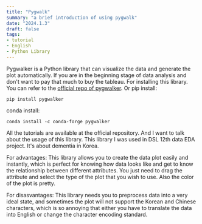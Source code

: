 ```yaml
---
title: "Pygwalk"
summary: "a brief introduction of using pygwalk"
date: "2024.1.3"
draft: false
tags:
- tutorial
- English
- Python Library
---
```

Pygwalker is a Python library that can visualize the data and generate the plot automatically. If you are in the beginning stage of data analysis and don't want to pay that much to buy the tableau.
For installing this library. You can refer to the [official repo of pygwalker](https://github.com/Kanaries/pygwalker).
Or pip install:
```
pip install pygwalker
```
conda install:
```
conda install -c conda-forge pygwalker
```
All the tutorials are available at the official repository. And I want to talk about the usage of this library.
This library I was used in DSL 12th data EDA project. It's about dementia in Korea. 

For advantages: This library allows you to create the data plot easily and instantly, which is perfect for knowing how data looks like and get to know the relationship between different attributes. You just need to drag the attribute and select the type of the plot that you wish to use. Also the color of the plot is pretty.

For disasvantages: This library needs you to preprocess data into a very ideal state, and sometimes the plot will not support the Korean and Chinese characters, which is so annoying that either you have to translate the data into English or change the character encoding standard.